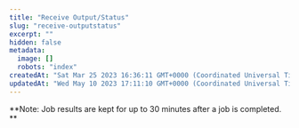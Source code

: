 ```yaml
---
title: "Receive Output/Status"
slug: "receive-outputstatus"
excerpt: ""
hidden: false
metadata: 
  image: []
  robots: "index"
createdAt: "Sat Mar 25 2023 16:36:11 GMT+0000 (Coordinated Universal Time)"
updatedAt: "Wed May 10 2023 17:11:10 GMT+0000 (Coordinated Universal Time)"
---
```


**Note: Job results are kept for up to 30 minutes after a job is completed. **
